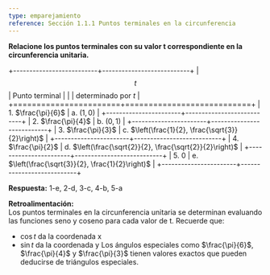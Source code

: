 ```yaml
---
type: emparejamiento
reference: Sección 1.1.1 Puntos terminales en la circunferencia
---
```


**Relacione los puntos terminales con su valor t correspondiente en la circunferencia unitaria.**

+--------------------------+---------------------------+
| $$t$$                   | Punto terminal            |
|                       | determinado por $t$       |
+=======================+===========================+
| 1. $\frac{\pi}{6}$     | a. $\left(1, 0\right)$     |
+-----------------------+---------------------------+
| 2. $\frac{\pi}{4}$     | b. $\left(0, 1\right)$     |
+-----------------------+---------------------------+
| 3. $\frac{\pi}{3}$     | c. $\left(\frac{1}{2}, \frac{\sqrt{3}}{2}\right)$ |
+-----------------------+---------------------------+
| 4. $\frac{\pi}{2}$     | d. $\left(\frac{\sqrt{2}}{2}, \frac{\sqrt{2}}{2}\right)$ |
+-----------------------+---------------------------+
| 5. $0$                 | e. $\left(\frac{\sqrt{3}}{2}, \frac{1}{2}\right)$ |
+-----------------------+---------------------------+

**Respuesta:** 1-e, 2-d, 3-c, 4-b, 5-a

**Retroalimentación:**  
Los puntos terminales en la circunferencia unitaria se determinan evaluando las funciones seno y coseno para cada valor de t. Recuerde que:
- $\cos t$ da la coordenada x
- $\sin t$ da la coordenada y
Los ángulos especiales como $\frac{\pi}{6}$, $\frac{\pi}{4}$ y $\frac{\pi}{3}$ tienen valores exactos que pueden deducirse de triángulos especiales.
